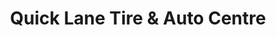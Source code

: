 ---
title: "Quick Lane Tire & Auto Centre"
url: /surrey/quick-lane-tire-and-auto-centre/
shop: car repair
---